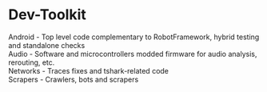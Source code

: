 # Dev-Toolkit  
    
Android - Top level code complementary to RobotFramework, hybrid testing and standalone checks  
Audio - Software and microcontrollers modded firmware for audio analysis, rerouting, etc.  
Networks - Traces fixes and tshark-related code  
Scrapers - Crawlers, bots and scrapers  
  
